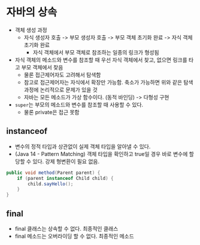 # 자바의 상속

- 객체 생성 과정
  - 자식 생성자 호출 -> 부모 생성자 호출 -> 부모 객체 초기화 완료 -> 자식 객체 초기화 완료
    - 자식 객체에서 부모 객체로 참조하는 일종의 링크가 형성됨
- 자식 객체의 메소드와 변수를 참조할 때 우선 자식 객체에서 찾고, 없으면 링크를 타고 부모 객체에서 찾음
  - 물론 접근제어자도 고려해서 탐색함
  - 참고로 접근제어자는 자식에서 확장만 가능함. 축소가 가능하면 위와 같은 탐색 과정에 논리적으로 문제가 있을 것
  - 자바는 모든 메소드가 가상 함수이다. (동적 바인딩) -> 다형성 구현
- `super`는 부모의 메소드와 변수를 참조할 때 사용할 수 있다.
  - 물론 private은 접근 못함

## instanceof

- 변수의 정적 타입과 상관없이 실제 객체 타입을 알아낼 수 있다.
- (Java 14 - Pattern Matching) 객체 타입을 확인하고 true일 경우 바로 변수에 할당할 수 있다. 강제 형변환이 필요 없음.

```java
public void method(Parent parent) {
    if (parent instanceof Child child) {
        child.sayHello();
    }
}
```

## final

- final 클래스는 상속할 수 없다. 최종적인 클래스
- final 메소드는 오버라이딩 할 수 없다. 최종적인 메소드